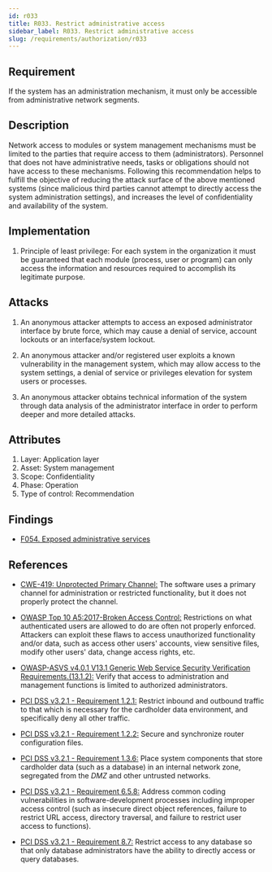 ```yaml
---
id: r033
title: R033. Restrict administrative access
sidebar_label: R033. Restrict administrative access
slug: /requirements/authorization/r033
---
```


## Requirement

If the system has an administration mechanism,
it must only be accessible from administrative network segments.

## Description

Network access to modules or system management mechanisms
must be limited to the parties
that require access to them (administrators).
Personnel that does not have administrative needs, tasks or obligations
should not have access to these mechanisms.
Following this recommendation helps to fulfill the objective
of reducing the attack surface of the above mentioned systems
(since malicious third parties cannot attempt
to directly access the system administration settings),
and increases the level of confidentiality and availability of the system.

## Implementation

1. Principle of least privilege:
For each system in the organization
it must be guaranteed that each module
(process, user or program) can only access
the information and resources required
to accomplish its legitimate purpose.

## Attacks

1. An anonymous attacker attempts to access an exposed administrator
interface by brute force,
which may cause a denial of service, account lockouts or an
interface/system lockout.

2. An anonymous attacker and/or registered user
exploits a known vulnerability in the management system,
which may allow access to the system settings,
a denial of service or privileges elevation for system users or processes.

3. An anonymous attacker obtains technical information of the system
through data analysis of the administrator interface
in order to perform deeper and more detailed attacks.

## Attributes

1. Layer: Application layer
2. Asset: System management
3. Scope: Confidentiality
4. Phase: Operation
5. Type of control: Recommendation

## Findings

- [F054. Exposed administrative services](https://fluidattacks.com/products/rules/findings/054/)

## References

- [CWE-419: Unprotected Primary Channel:](https://cwe.mitre.org/data/definitions/419.html)
The software uses a primary channel for administration or restricted
functionality, but it does not properly protect the channel.

- [OWASP Top 10 A5:2017-Broken Access Control:](https://owasp.org/www-project-top-ten/OWASP_Top_Ten_2017/Top_10-2017_A5-Broken_Access_Control)
Restrictions on what authenticated users are allowed to do are often not
properly enforced.
Attackers can exploit these flaws to access unauthorized functionality and/or
data, such as access other users' accounts, view sensitive files,
modify other users' data, change access rights, etc.

- [OWASP-ASVS v4.0.1 V13.1 Generic Web Service Security Verification Requirements.(13.1.2):](https://owasp.org/www-project-application-security-verification-standard/)
Verify that access to administration and management functions is limited to
authorized administrators.

- [PCI DSS v3.2.1 - Requirement 1.2.1:](https://www.pcisecuritystandards.org/documents/PCI_DSS_v3-2-1.pdf)
Restrict inbound and outbound traffic to that which is necessary for the
cardholder data environment,
and specifically deny all other traffic.

- [PCI DSS v3.2.1 - Requirement 1.2.2:](https://www.pcisecuritystandards.org/documents/PCI_DSS_v3-2-1.pdf)
Secure and synchronize router configuration files.

- [PCI DSS v3.2.1 - Requirement 1.3.6:](https://www.pcisecuritystandards.org/documents/PCI_DSS_v3-2-1.pdf)
Place system components that store cardholder data (such as a database) in an
internal network zone,
segregated from the *DMZ* and other untrusted networks.

- [PCI DSS v3.2.1 - Requirement 6.5.8:](https://www.pcisecuritystandards.org/documents/PCI_DSS_v3-2-1.pdf)
Address common coding vulnerabilities in software-development processes
including improper access control
(such as insecure direct object references, failure to restrict URL access,
directory traversal, and failure to restrict user access to functions).

- [PCI DSS v3.2.1 - Requirement 8.7:](https://www.pcisecuritystandards.org/documents/PCI_DSS_v3-2-1.pdf)
Restrict access to any database so that only database administrators have the
ability to directly access or query databases.
